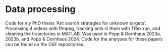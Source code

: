 # Data processing
Code for my PhD thesis 'Ant search strategies for unknown targets'. Processing 4 videos with ffmpeg, tracking ants in them with TRex.run, and cleaning the trajectories in MATLAB.
Was used in Popp & Dornhaus 2023a, 2023b, and Popp & Dornhaus 2024. Code for the analyses for these papers can be found on the OSF repositories.
